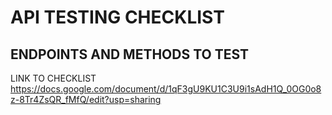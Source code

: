 # API TESTING CHECKLIST

## ENDPOINTS AND METHODS TO TEST

LINK TO CHECKLIST
https://docs.google.com/document/d/1qF3gU9KU1C3U9i1sAdH1Q_0OG0o8z-8Tr4ZsQR_fMfQ/edit?usp=sharing



